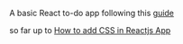 A basic React to-do app following this [guide](https://ibaslogic.com/react-tutorial-for-beginners/#thinking-in-react-component)

so far up to [How to add CSS in Reactjs App](https://ibaslogic.com/css-in-reactjs-app/)